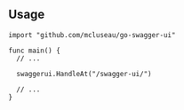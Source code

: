 ## Usage

```golang
import "github.com/mcluseau/go-swagger-ui"

func main() {
  // ...

  swaggerui.HandleAt("/swagger-ui/")

  // ...
}
```
